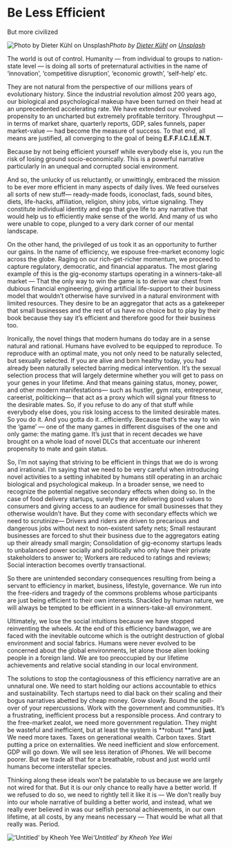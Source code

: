 
# Be Less Efficient

But more civilized

![Photo by [Dieter Kühl](https://unsplash.com/@dk_foto?utm_source=medium&utm_medium=referral) on [Unsplash](https://unsplash.com?utm_source=medium&utm_medium=referral)](https://cdn-images-1.medium.com/max/11004/0*-XGkOBdX0qcjrBKb)*Photo by [Dieter Kühl](https://unsplash.com/@dk_foto?utm_source=medium&utm_medium=referral) on [Unsplash](https://unsplash.com?utm_source=medium&utm_medium=referral)*

The world is out of control. Humanity — from individual to groups to nation-state level — is doing all sorts of preternatural activities in the name of ‘innovation’, ‘competitive disruption’, ‘economic growth’, ‘self-help’ etc.

They are not natural from the perspective of our millions years of evolutionary history. Since the industrial revolution almost 200 years ago, our biological and psychological makeup have been turned on their head at an unprecedented accelerating rate. We have extended our evolved propensity to an uncharted but extremely profitable territory. Throughput — in terms of market share, quarterly reports, GDP, sales funnels, paper market-value — had become the measure of success. To that end, all means are justified, all converging to the goal of being **E.F.F.I.C.I.E.N.T**.

Because by not being efficient yourself while everybody else is, you run the risk of losing ground socio-economically. This is a powerful narrative particularly in an unequal and corrupted social environment.

And so, the unlucky of us reluctantly, or unwittingly, embraced the mission to be ever more efficient in many aspects of daily lives. We feed ourselves all sorts of new stuff— ready-made foods, iconoclast, fads, sound bites, diets, life-hacks, affiliation, religion, shiny jobs, virtue signaling. They constitute individual identity and ego that give life to any narrative that would help us to efficiently make sense of the world. And many of us who were unable to cope, plunged to a very dark corner of our mental landscape.

On the other hand, the privileged of us took it as an opportunity to further our gains. In the name of efficiency, we espouse free-market economy logic across the globe. Raging on our rich-get-richer momentum, we proceed to capture regulatory, democratic, and financial apparatus. The most glaring example of this is the gig-economy startups operating in a winners-take-all market — That the only way to win the game is to derive war chest from dubious financial engineering, giving artificial life-support to their business model that wouldn’t otherwise have survived in a natural environment with limited resources. They desire to be an aggregator that acts as a gatekeeper that small businesses and the rest of us have no choice but to play by their book because they say it’s efficient and therefore good for their business too.

Ironically, the novel things that modern humans do today are in a sense natural and rational. Humans have evolved to be equipped to reproduce. To reproduce with an optimal mate, you not only need to be naturally selected, but sexually selected. If you are alive and born healthy today, you had already been naturally selected barring medical intervention. It’s the sexual selection process that will largely determine whether you will get to pass on your genes in your lifetime. And that means gaining status, money, power, and other modern manifestations— such as hustler, gym rats, entrepreneur, careerist, politicking— that act as a proxy which will signal your fitness to the desirable mates. So, if you refuse to do any of that stuff while everybody else does, you risk losing access to the limited desirable mates. So you do it. And you gotta do it…efficiently. Because that’s the way to win the ‘game’ — one of the many games in different disguises of the one and only game: the mating game. It’s just that in recent decades we have brought on a whole load of novel DLCs that accentuate our inherent propensity to mate and gain status.

So, I’m not saying that striving to be efficient in things that we do is wrong and irrational. I’m saying that we need to be very careful when introducing novel activities to a setting inhabited by humans still operating in an archaic biological and psychological makeup. In a broader sense, we need to recognize the potential negative secondary effects when doing so. In the case of food delivery startups, surely they are delivering good values to consumers and giving access to an audience for small businesses that they otherwise wouldn’t have. But they come with secondary effects which we need to scrutinize— Drivers and riders are driven to precarious and dangerous jobs without next to non-existent safety nets; Small restaurant businesses are forced to shut their business due to the aggregators eating up their already small margin; Consolidation of gig-economy startups leads to unbalanced power socially and politically who only have their private stakeholders to answer to; Workers are reduced to ratings and reviews; Social interaction becomes overtly transactional.

So there are unintended secondary consequences resulting from being a servant to efficiency in market, business, lifestyle, governance. We run into the free-riders and tragedy of the commons problems whose participants are just being efficient to their own interests. Shackled by human nature, we will always be tempted to be efficient in a winners-take-all environment.

Ultimately, we lose the social intuitions because we have stopped reinventing the wheels. At the end of this efficiency bandwagon, we are faced with the inevitable outcome which is the outright destruction of global environment and social fabrics. Humans were never evolved to be concerned about the global environments, let alone those alien looking people in a foreign land. We are too preoccupied by our lifetime achievements and relative social standing in our local environment.

The solutions to stop the contagiousness of this efficiency narrative are an unnatural one. We need to start holding our actions accountable to ethics and sustainability. Tech startups need to dial back on their scaling and their bogus narratives abetted by cheap money. Grow slowly. Bound the spill-over of your repercussions. Work with the government and communities. It’s a frustrating, inefficient process but a responsible process. And contrary to the free-market zealot, we need more government regulation. They might be wasteful and inefficient, but at least the system is **robust **and **just**. We need more taxes. Taxes on generational wealth. Carbon taxes. Start putting a price on externalities. We need inefficient and slow enforcement. GDP will go down. We will see less iteration of iPhones. We will become poorer. But we trade all that for a breathable, robust and just world until humans become interstellar species.

Thinking along these ideals won’t be palatable to us because we are largely not wired for that. But it is our only chance to really have a better world. If we refused to do so, we need to rightly tell it like it is — We don’t really buy into our whole narrative of building a better world, and instead, what we really ever believed in was our selfish personal achievements, in our own lifetime, at all costs, by any means necessary — That would be what all that really was. Period.

![‘Untitled’ by Kheoh Yee Wei](https://cdn-images-1.medium.com/max/5184/1*pU40K-O8DNG284zv9mK_NA.jpeg)*‘Untitled’ by Kheoh Yee Wei*
